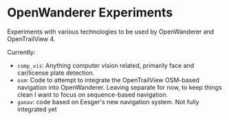 OpenWanderer Experiments
========================

Experiments with various technologies to be used by OpenWanderer and OpenTrailView 4.


Currently:

- `comp_vis`: Anything computer vision related, primarily face and car/license plate detection.
- `osm`: Code to attempt to integrate the OpenTrailView OSM-based navigation into OpenWanderer. Leaving separate for now, to keep things clean I want to focus on sequence-based navigation.
- `ganav`: code based on Eesger's new navigation system. Not fully integrated yet
